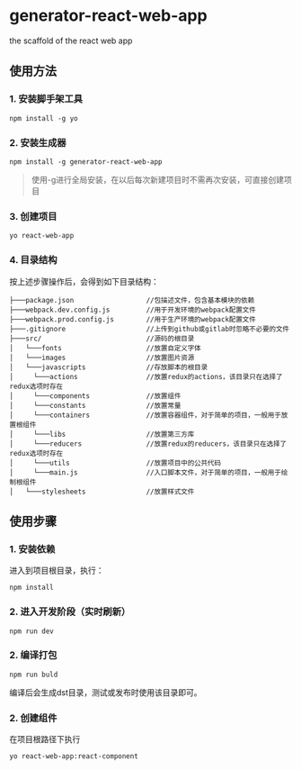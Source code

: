 # generator-react-web-app
the scaffold of the react web app

## 使用方法

### 1. 安装脚手架工具
```
npm install -g yo
```

### 2. 安装生成器
```
npm install -g generator-react-web-app
```

>使用-g进行全局安装，在以后每次新建项目时不需再次安装，可直接创建项目

### 3. 创建项目
```
yo react-web-app
```

### 4. 目录结构
按上述步骤操作后，会得到如下目录结构：
```
├───package.json                  //包描述文件，包含基本模块的依赖
├───webpack.dev.config.js         //用于开发环境的webpack配置文件
├───webpack.prod.config.js        //用于生产环境的webpack配置文件
├───.gitignore                    //上传到github或gitlab时忽略不必要的文件
├───src/                          //源码的根目录
│   └───fonts                     //放置自定义字体
│   └───images                    //放置图片资源
│   └───javascripts               //存放脚本的根目录
│     └───actions                 //放置redux的actions，该目录只在选择了redux选项时存在
│     └───components              //放置组件
│     └───constants               //放置常量
│     └───containers              //放置容器组件，对于简单的项目，一般用于放置根组件
│     └───libs                    //放置第三方库
│     └───reducers                //放置redux的reducers，该目录只在选择了redux选项时存在
│     └───utils                   //放置项目中的公共代码
│     └───main.js                 //入口脚本文件，对于简单的项目，一般用于绘制根组件
│   └───stylesheets               //放置样式文件
```

## 使用步骤

### 1. 安装依赖
进入到项目根目录，执行：
```
npm install
```

### 2. 进入开发阶段（实时刷新）
```
npm run dev
```

### 2. 编译打包
```
npm run buld
```
编译后会生成dst目录，测试或发布时使用该目录即可。

### 2. 创建组件
在项目根路径下执行
```
yo react-web-app:react-component
```

